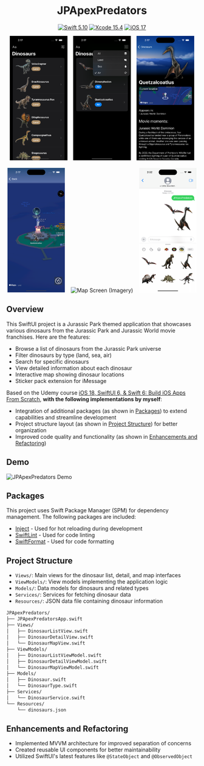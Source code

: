 <div align="center">
  <h1>JPApexPredators</h1>
  
  <p>
    <a href="https://developer.apple.com/swift/" target="_blank"><img src="https://img.shields.io/badge/Swift-5.10-585b70?logo=swift&style=for-the-badge&labelColor=313244&logoColor=fab387" alt="Swift 5.10"></a>
    <a href="https://developer.apple.com/xcode/"><img src="https://img.shields.io/badge/Xcode-15.4-585b70?logo=Xcode&style=for-the-badge&labelColor=313244&logoColor=89b4fa" alt="Xcode 15.4"></a>
    <a href="https://developer.apple.com/ios/"><img src="https://img.shields.io/badge/iOS-17-585b70?logo=apple&style=for-the-badge&labelColor=313244&logoColor=cdd6f4" alt="iOS 17"></a>
  </p>

  <div>
    <img src="_Demo/1-mockup-main-screen.png" width="30%" alt="Main Screen">&nbsp;&nbsp;&nbsp;
    <img src="_Demo/2-mockup-main-screen-filter.png" width="30%" alt="Main Screen with Filter">&nbsp;&nbsp;&nbsp;
    <img src="_Demo/3-mockup-detail-screen.png" width="30%" alt="Detail Screen">
    <br><br>
    <img src="_Demo/4-mockup-map-screen-standard.png" width="30%" alt="Map Screen (Standard)">&nbsp;&nbsp;&nbsp;
    <img src="_Demo/5-mockup-map-screen-imagery.png" width="30%" alt="Map Screen (Imagery)">&nbsp;&nbsp;&nbsp;
    <img src="_Demo/6-mockup-stickers.png" width="30%" alt="Stickers">
  </div>

</div>

## Overview
This SwiftUI project is a Jurassic Park themed application that showcases various dinosaurs from the Jurassic Park and Jurassic World movie franchises. Here are the features:

- Browse a list of dinosaurs from the Jurassic Park universe
- Filter dinosaurs by type (land, sea, air)
- Search for specific dinosaurs
- View detailed information about each dinosaur
- Interactive map showing dinosaur locations
- Sticker pack extension for iMessage

Based on the Udemy course [iOS 18, SwiftUI 6, & Swift 6: Build iOS Apps From Scratch](https://www.udemy.com/course/ios-15-app-development-with-swiftui-3-and-swift-5/), **with the following implementations by myself**:

- Integration of additional packages (as shown in [Packages](#packages)) to extend capabilities and streamline development
- Project structure layout (as shown in [Project Structure](#project-structure)) for better organization
- Improved code quality and functionality (as shown in [Enhancements and Refactoring](#enhancements-and-refactoring))

## Demo
<img src="_Demo/demo.gif" alt="JPApexPredators Demo">

## Packages
This project uses Swift Package Manager (SPM) for dependency management. The following packages are included:

- [Inject](https://github.com/krzysztofzablocki/Inject) - Used for hot reloading during development
- [SwiftLint](https://github.com/realm/SwiftLint) - Used for code linting
- [SwiftFormat](https://github.com/nicklockwood/SwiftFormat) - Used for code formatting

## Project Structure
- `Views/`: Main views for the dinosaur list, detail, and map interfaces
- `ViewModels/`: View models implementing the application logic
- `Models/`: Data models for dinosaurs and related types
- `Services/`: Services for fetching dinosaur data
- `Resources/`: JSON data file containing dinosaur information

```
JPApexPredators/
├── JPApexPredatorsApp.swift
├── Views/
│   ├── DinosaurListView.swift
│   ├── DinosaurDetailView.swift
│   └── DinosaurMapView.swift
├── ViewModels/
│   ├── DinosaurListViewModel.swift
│   ├── DinosaurDetailViewModel.swift
│   └── DinosaurMapViewModel.swift
├── Models/
│   ├── Dinosaur.swift
│   └── DinosaurType.swift
├── Services/
│   └── DinosaurService.swift
└── Resources/
    └── dinosaurs.json
```

## Enhancements and Refactoring
- Implemented MVVM architecture for improved separation of concerns
- Created reusable UI components for better maintainability
- Utilized SwiftUI's latest features like `@StateObject` and `@ObservedObject`
